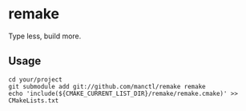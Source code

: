 remake
======

Type less, build more.

Usage
-----

    cd your/project
    git submodule add git://github.com/manctl/remake remake
    echo 'include(${CMAKE_CURRENT_LIST_DIR}/remake/remake.cmake)' >> CMakeLists.txt
